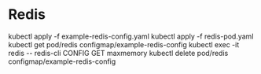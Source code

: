 # Redis

kubectl apply -f example-redis-config.yaml
kubectl apply -f redis-pod.yaml
kubectl get pod/redis configmap/example-redis-config
kubectl exec -it redis -- redis-cli
CONFIG GET maxmemory
kubectl delete pod/redis configmap/example-redis-config